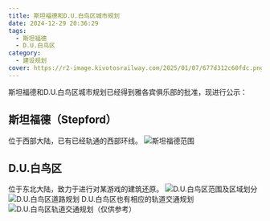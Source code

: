 ```yaml
---
title: 斯坦福德和D.U.白鸟区城市规划
date: 2024-12-29 20:36:29
tags:
  - 斯坦福德
  - D.U.白鸟区
category:
  - 建设规划
cover: https://r2-image.kivotosrailway.com/2025/01/07/677d312c60fdc.png
---
```

斯坦福德和D.U.白鸟区城市规划已经得到雅各宾俱乐部的批准，现进行公示：
## 斯坦福德（Stepford）
位于西部大陆，已有已经轨通的西部环线。
![斯坦福德范围](https://r2-image.kivotosrailway.com/2025/03/30/67e9272cbe068.png)
## D.U.白鸟区
位于东北大陆，致力于进行对某游戏的建筑还原。
![D.U.白鸟区范围及区域划分](https://r2-image.kivotosrailway.com/2025/03/30/67e926e5b3419.png)
![D.U.白鸟区道路规划](https://r2-image.kivotosrailway.com/2025/03/30/67e926ba5e39a.png)
D.U.白鸟区也有相应的轨道交通规划
![D.U.白鸟区轨道交通规划（仅供参考）](https://r2-image.kivotosrailway.com/2025/03/30/67e923c350c39.png)